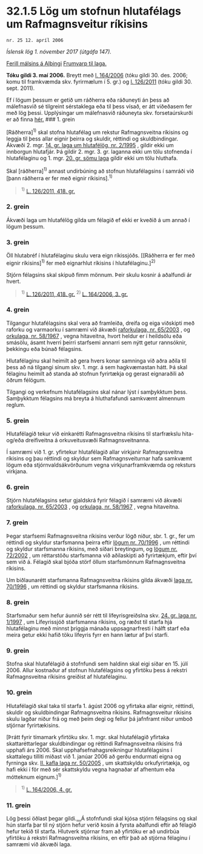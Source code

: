 # 32.1.5 Lög um stofnun hlutafélags um Rafmagnsveitur ríkisins

`nr. 25 12. apríl 2006`

_Íslensk lög 1. nóvember 2017 (útgáfa 147)._

[Ferill málsins á Alþingi](https://www.althingi.is/thingstorf/thingmalalistar-eftir-thingum/ferill/?ltg=132&mnr=392)
[Frumvarp til laga.](https://www.althingi.is/altext/132/s/0474.html)

**Tóku gildi 3. maí 2006.**
Breytt með
[l. 164/2006](https://althingi.is/altext/stjt/2006.164.html) (tóku gildi 30. des. 2006; komu til framkvæmda skv. fyrirmælum í 5. gr.) og
[l. 126/2011](https://althingi.is/altext/stjt/2011.126.html) (tóku gildi 30. sept. 2011).

Ef í lögum þessum er getið um ráðherra eða ráðuneyti án þess að málefnasvið sé tilgreint sérstaklega eða til þess vísað, er átt viðeðasem fer með lög þessi. Upplýsingar um málefnasvið ráðuneyta skv. forsetaúrskurði er að finna [hér.](2017015.md) ### 1. grein

[Ráðherra]<sup>1)</sup> skal stofna hlutafélag um rekstur Rafmagnsveitna ríkisins og leggja til þess allar eignir þeirra og skuldir, réttindi og skuldbindingar. Ákvæði 2. mgr. [14. gr. laga um hlutafélög, nr. 2/1995](1995002.md#G14) , gildir ekki um innborgun hlutafjár. Þá gildir 2. mgr. 3. gr. laganna ekki um tölu stofnenda í hlutafélaginu og 1. mgr. [20. gr. sömu laga](1995002.md#G20) gildir ekki um tölu hluthafa.

Skal [ráðherra]<sup>1)</sup> annast undirbúning að stofnun hlutafélagsins í samráði við [þann ráðherra er fer með eignir ríkisins].<sup>1)</sup> 

> <sup>1)</sup> [L. 126/2011, 418. gr.](https://althingi.is/altext/stjt/2011.126.html)

### 2. grein

Ákvæði laga um hlutafélög gilda um félagið ef ekki er kveðið á um annað í lögum þessum.

### 3. grein

Öll hlutabréf í hlutafélaginu skulu vera eign ríkissjóðs. [[Ráðherra er fer með eignir ríkisins]<sup>1)</sup> fer með eignarhlut ríkisins í hlutafélaginu.]<sup>2)</sup> 

Stjórn félagsins skal skipuð fimm mönnum. Þeir skulu kosnir á aðalfundi ár hvert.

> <sup>1)</sup> [L. 126/2011, 418. gr.](https://althingi.is/altext/stjt/2011.126.html) <sup>2)</sup> [L. 164/2006, 3. gr.](https://althingi.is/altext/stjt/2006.164.html)

### 4. grein

Tilgangur hlutafélagsins skal vera að framleiða, dreifa og eiga viðskipti með raforku og varmaorku í samræmi við ákvæði [raforkulaga, nr. 65/2003](2003065.md) , og [orkulaga, nr. 58/1967](1967058.md) , vegna hitaveitna, hvort heldur er í heildsölu eða smásölu, ásamt hverri þeirri starfsemi annarri sem nýtt getur rannsóknir, þekkingu eða búnað félagsins.

Hlutafélaginu skal heimilt að gera hvers konar samninga við aðra aðila til þess að ná tilgangi sínum skv. 1. mgr. á sem hagkvæmastan hátt. Þá skal félaginu heimilt að standa að stofnun fyrirtækja og gerast eignaraðili að öðrum félögum.

Tilgangi og verkefnum hlutafélagsins skal nánar lýst í samþykktum þess. Samþykktum félagsins má breyta á hluthafafundi samkvæmt almennum reglum.

### 5. grein

Hlutafélagið tekur við einkarétti Rafmagnsveitna ríkisins til starfrækslu hita- og/eða dreifiveitna á orkuveitusvæði Rafmagnsveitnanna.

Í samræmi við 1. gr. yfirtekur hlutafélagið allar virkjanir Rafmagnsveitna ríkisins og þau réttindi og skyldur sem Rafmagnsveiturnar hafa samkvæmt lögum eða stjórnvaldsákvörðunum vegna virkjunarframkvæmda og reksturs virkjana.

### 6. grein

Stjórn hlutafélagsins setur gjaldskrá fyrir félagið í samræmi við ákvæði [raforkulaga, nr. 65/2003](2003065.md) , og [orkulaga, nr. 58/1967](1967058.md) , vegna hitaveitna.

### 7. grein

Þegar starfsemi Rafmagnsveitna ríkisins verður lögð niður, sbr. 1. gr., fer um réttindi og skyldur starfsmanna þeirra eftir [lögum nr. 70/1996](1996070.md) , um réttindi og skyldur starfsmanna ríkisins, með síðari breytingum, og [lögum nr. 72/2002](2002072.md) , um réttarstöðu starfsmanna við aðilaskipti að fyrirtækjum, eftir því sem við á. Félagið skal bjóða störf öllum starfsmönnum Rafmagnsveitna ríkisins.

Um biðlaunarétt starfsmanna Rafmagnsveitna ríkisins gilda ákvæði [laga nr. 70/1996](1996070.md) , um réttindi og skyldur starfsmanna ríkisins.

### 8. grein

Starfsmaður sem hefur áunnið sér rétt til lífeyrisgreiðslna skv. [24. gr. laga nr. 1/1997](1997001.md#G24) , um Lífeyrissjóð starfsmanna ríkisins, og ræðst til starfa hjá hlutafélaginu með minnst þriggja mánaða uppsagnarfresti í hálft starf eða meira getur ekki hafið töku lífeyris fyrr en hann lætur af því starfi.

### 9. grein

Stofna skal hlutafélagið á stofnfundi sem haldinn skal eigi síðar en 15. júlí 2006. Allur kostnaður af stofnun hlutafélagsins og yfirtöku þess á rekstri Rafmagnsveitna ríkisins greiðist af hlutafélaginu.

### 10. grein

Hlutafélagið skal taka til starfa 1. ágúst 2006 og yfirtaka allar eignir, réttindi, skuldir og skuldbindingar Rafmagnsveitna ríkisins. Rafmagnsveitur ríkisins skulu lagðar niður frá og með þeim degi og fellur þá jafnframt niður umboð stjórnar fyrirtækisins.

[Þrátt fyrir tímamark yfirtöku skv. 1. mgr. skal hlutafélagið yfirtaka skattaréttarlegar skuldbindingar og réttindi Rafmagnsveitna ríkisins frá upphafi árs 2006. Skal upphafsefnahagsreikningur hlutafélagsins í skattalegu tilliti miðast við 1. janúar 2006 að gerðu endurmati eigna og fyrninga skv. [II. kafla laga nr. 50/2005](2005050.md) , um skattskyldu orkufyrirtækja, og hafi ekki í för með sér skattskyldu vegna hagnaðar af afhentum eða mótteknum eignum.]<sup>1)</sup> 

> <sup>1)</sup> [L. 164/2006, 4. gr.](https://althingi.is/altext/stjt/2006.164.html)

### 11. grein

Lög þessi öðlast þegar gildi.[…](https://www.althingi.is/lagasafn/leidbeiningar/)Á stofnfundi skal kjósa stjórn félagsins og skal hún starfa þar til ný stjórn hefur verið kosin á fyrsta aðalfundi eftir að félagið hefur tekið til starfa. Hlutverk stjórnar fram að yfirtöku er að undirbúa yfirtöku á rekstri Rafmagnsveitna ríkisins, en eftir það að stjórna félaginu í samræmi við ákvæði laga.

